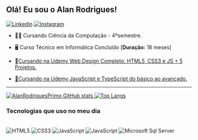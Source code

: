 ## Olá! Eu sou o Alan Rodrigues! 
[![Linkedin](https://img.shields.io/badge/LinkedIn-0077B5?style=for-the-badge&logo=linkedin&logoColor=white)](https://www.linkedin.com/in/alan-rodrigues-primo-22732817b/)
[![Instagram](https://img.shields.io/badge/Instagram-E4405F?style=for-the-badge&logo=instagram&logoColor=white)](https://www.instagram.com/lan_rodriguezz/)
* 👨‍🎓 Cursando Ciência da Computação - 4ºsemestre.

* 🖥️ Curso Técnico em Informática Concluído [**Duração:** 18 meses]

* 🌱<a href= "https://www.udemy.com/course/curso-web-design-fundamentos-aprenda-html-css-e-javascript/">Cursando na Udemy Web Design Completo: HTML5, CSS3 e JS + 5 Projetos.

* 🌱<a href= "https://www.udemy.com/course/curso-de-javascript-moderno-do-basico-ao-avancado/">Cursando na Udemy JavaScript e TypeScript do básico ao avançado.

 -----------------------------------------------------------------------------------------------
 
![AlanRodriguesPrimo GitHub stats](https://github-readme-stats.vercel.app/api?username=AlanRodriguesPrimo&show_icons=true&theme=dracula) [![Top Langs](https://github-readme-stats.vercel.app/api/top-langs/?username=AlanRodriguesPrimo&layout=compact)](https://github.com/AlanRodriguesPrimo/github-readme-stats)
 
### Tecnologias que uso no meu dia
  <div style="display: inline-block"><br>
        <img align="center" alt="HTML5" src="https://img.shields.io/badge/HTML5-E34F26?style=for-the-badge&logo=html5&logoColor=white"> 
        <img align="center" alt="CSS3" src="https://img.shields.io/badge/CSS3-1572B6?style=for-the-badge&logo=css3&logoColor=white"> 
        <img align="center" alt="JavaScript" src="https://img.shields.io/badge/JavaScript-F7DF1E?style=for-the-badge&logo=javascript&logoColor=black"> 
        <img align="center" alt="JavaScript" src="https://img.shields.io/badge/Java-ED8B00?style=for-the-badge&logo=openjdk&logoColor=white">
        <img align="center" alt="Microsoft Sql Server" src="https://img.shields.io/badge/Microsoft%20SQL%20Server-CC2927?style=for-the-badge&logo=microsoft%20sql%20server&logoColor=white">
  </div>

